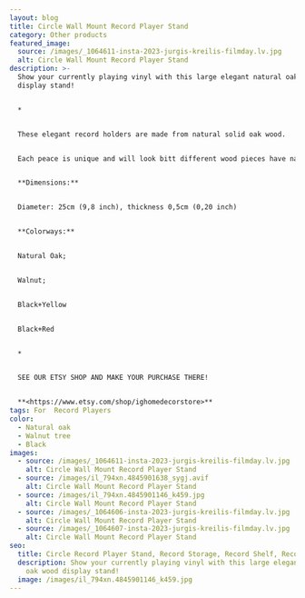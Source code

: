 ```yaml
---
layout: blog
title: Circle Wall Mount Record Player Stand
category: Other products
featured_image:
  source: /images/_1064611-insta-2023-jurgis-kreilis-filmday.lv.jpg
  alt: Circle Wall Mount Record Player Stand
description: >-
  Show your currently playing vinyl with this large elegant natural oak wood
  display stand!


  *


  These elegant record holders are made from natural solid oak wood. 


  Each peace is unique and will look bitt different wood pieces have natural knots, imperfections, and patterns that differ.


  **Dimensions:**


  Diameter: 25cm (9,8 inch), thickness 0,5cm (0,20 inch)


  **Colorways:**


  Natural Oak;


  Walnut;


  Black+Yellow


  Black+Red


  *


  SEE OUR ETSY SHOP AND MAKE YOUR PURCHASE THERE!


  **<https://www.etsy.com/shop/ighomedecorstore>**
tags: For  Record Players
color:
  - Natural oak
  - Walnut tree
  - Black
images:
  - source: /images/_1064611-insta-2023-jurgis-kreilis-filmday.lv.jpg
    alt: Circle Wall Mount Record Player Stand
  - source: /images/il_794xn.4845901638_sygj.avif
    alt: Circle Wall Mount Record Player Stand
  - source: /images/il_794xn.4845901146_k459.jpg
    alt: Circle Wall Mount Record Player Stand
  - source: /images/_1064606-insta-2023-jurgis-kreilis-filmday.lv.jpg
    alt: Circle Wall Mount Record Player Stand
  - source: /images/_1064607-insta-2023-jurgis-kreilis-filmday.lv.jpg
    alt: Circle Wall Mount Record Player Stand
seo:
  title: Circle Record Player Stand, Record Storage, Record Shelf, Record Holder
  description: Show your currently playing vinyl with this large elegant natural
    oak wood display stand!
  image: /images/il_794xn.4845901146_k459.jpg
---
```

